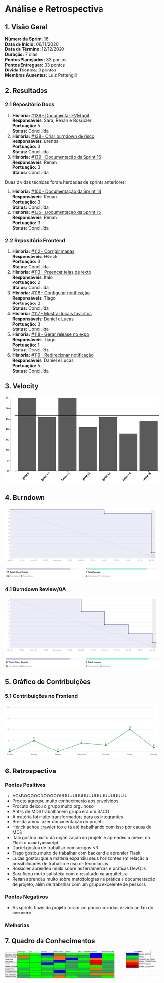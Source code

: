 # Análise e Retrospectiva

## 1. Visão Geral
**Número da Sprint:** 16                      
**Data de Início:** 06/11/2020     
**Data de Término:** 12/12/2020   
**Duração:** 7 dias  
**Pontos Planejados:** 33 pontos  
**Pontos Entregues:** 33 pontos  
**Dívida Técnica:** 0 pontos  
**Membros Ausentes:** Luiz Pettengill   

## 2. Resultados
### 2.1 Repositório Docs 
1. **História:** [#136 - Documentar EVM ágil](https://github.com/fga-eps-mds/2020.1-stay-safe-docs/issues/136)    
**Responsáveis:** Sara, Renan e Rossicler        
**Pontuação:** 5      
**Status:** Concluída    
2. **História:** [#138 - Criar burndown de risco](https://github.com/fga-eps-mds/2020.1-stay-safe-docs/issues/138)    
**Responsáveis:** Brenda         
**Pontuação:** 3       
**Status:** Concluída    
3. **História:** [#139 - Documentação da Sprint 16](https://github.com/fga-eps-mds/2020.1-stay-safe-docs/issues/139)    
**Responsáveis:** Renan     
**Pontuação:** 3    
**Status:** Concluída    
 
Duas dívidas técnicas foram herdadas de sprints anteriores:  
1. **História:** [#100 - Documentação da Sprint 14](https://github.com/fga-eps-mds/2020.1-stay-safe-docs/issues/100)    
**Responsáveis:** Renan     
**Pontuação:** 3   
**Status:** Concluída    
2. **História:** [#135 - Documentação da Sprint 15](https://github.com/fga-eps-mds/2020.1-stay-safe-docs/issues/135)    
**Responsáveis:** Renan     
**Pontuação:** 3   
**Status:** Concluída    
   

### 2.2 Repositório Frontend
1. **História:** [#112 - Corrigir mapas](https://github.com/fga-eps-mds/2020.1-stay-safe-front-end/issues/112)    
**Responsáveis:** Hérick            
**Pontuação:** 3       
**Status:** Concluída         
2. **História:** [#113 - Preencer telas de texto](https://github.com/fga-eps-mds/2020.1-stay-safe-front-end/issues/113)    
**Responsáveis:** Ítalo           
**Pontuação:** 2   
**Status:** Concluída               
3. **História:** [#116 - Configurar notificação](https://github.com/fga-eps-mds/2020.1-stay-safe-front-end/issues/116)    
**Responsáveis:** Tiago            
**Pontuação:** 2     
**Status:** Concluída           
4. **História:** [#117 - Mostrar locais favoritos](https://github.com/fga-eps-mds/2020.1-stay-safe-front-end/issues/117)    
**Responsáveis:** Daniel e Lucas          
**Pontuação:** 3     
**Status:** Concluída           
5. **História:** [#118 - Gerar release no expo](https://github.com/fga-eps-mds/2020.1-stay-safe-front-end/issues/118)    
**Responsáveis:** Tiago            
**Pontuação:** 1     
**Status:** Concluída        
6. **História:** [#119 - Redirecionar notificação](https://github.com/fga-eps-mds/2020.1-stay-safe-front-end/issues/119)    
**Responsáveis:** Daniel e Lucas          
**Pontuação:** 5        
**Status:** Concluída    

## 3. Velocity
![Velocity](../../images/sprints/sprint-15/Velocity.png "Velocity")

## 4. Burndown
![Burndown](../../images/sprints/sprint-15/Burndown.png "Burndown")

### 4.1 Burndown Review/QA
![Burndown](../../images/sprints/sprint-15/Burndown-Review.png "Burndown")


## 5. Gráfico de Contribuições

### 5.1 Contribuições no Frontend
![Histórico de Contribuição Frontend](../../images/sprints/sprint-15/ContributionGraph-Frontend.png "Histórico de Contribuição Frontend")

## 6. Retrospectiva

### Pontos Positivos
* ACABOOOOOOOOOOOUUUUUUUUUUUUUUUUUUUUU
* Projeto agregou muito conhecimento aos envolvidos
* Produto deixou o grupo muito orgulhoso
* Antes de MDS trabalhar em grupo era um SACO
* A matéria foi muito transformadora para os integrantes
* Brenda amou fazer documentação do projeto
* Hérick achou crawler top e tá até trabalhando com isso por causa de MDS
* Ítalo gostou muito da organização do projeto e aprendeu a mexer no Flask e usar typescript
* Daniel gostou de trabalhar com amigos <3
* Tiago gostou muito de trabalhar com backend e aprender Flask
* Lucas gostou que a matéria expandiu seus horizontes em relação a possibilidades de trabalho e uso de tecnologias
* Rossicler aprendeu muito sobre as ferramentas e práticas DevOps
* Sara ficou muito satisfeita com o resultado da arquitetura
* Renan aprendeu muito sobre metodologias na prática e documentação de projeto, além de trabalhar com um grupo excelente de pessoas

### Pontos Negativos
* As sprints finais do projeto foram um pouco corridas devido ao fim do semestre

### Melhorias 

## 7. Quadro de Conhecimentos
![Quadro de Conhecimentos](../../images/sprints/sprint-13/KnowledgeBoard.png "Quadro de Conhecimentos")
